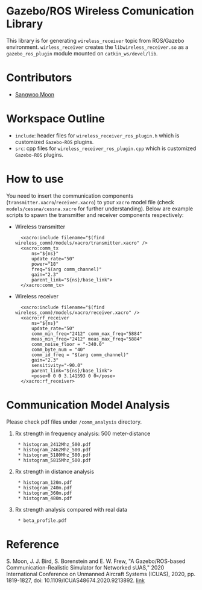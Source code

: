 # Gazebo/ROS Wireless Comunication Library

This library is for generating `wireless_receiver` topic from ROS/Gazebo environment. `wirless_receiver` creates the `libwireless_receiver.so` as a `gazebo_ros_plugin` module mounted on `catkin_ws/devel/lib`. 

# Contributors

- [Sangwoo Moon](https://bitbucket.org/%7B4b96bc14-1b32-4693-a6e9-575897c81ae4%7D/)

# Workspace Outline

- `include`: header files for `wireless_receiver_ros_plugin.h` which is customized `Gazebo-ROS` plugins.
- `src`: cpp files for `wireless_receiver_ros_plugin.cpp` which is customized `Gazebo-ROS` plugins.

# How to use

You need to insert the communication components (`transmitter.xacro`/`receiver.xacro`) to your `xacro` model file (check `models/cessna/cessna.xacro` for further understanding). Below are example scripts to spawn the transmitter and receiver components respectively:

- Wireless transmitter

        <xacro:include filename="$(find wireless_comm)/models/xacro/transmitter.xacro" />
        <xacro:comm_tx 
            ns="${ns}" 
            update_rate="50" 
            power="18"
            freq="$(arg comm_channel)"
            gain="2.3" 
            parent_link="${ns}/base_link">
        </xacro:comm_tx>

- Wireless receiver

        <xacro:include filename="$(find wireless_comm)/models/xacro/receiver.xacro" />
        <xacro:rf_receiver 
            ns="${ns}" 
            update_rate="50" 
            comm_min_freq="2412" comm_max_freq="5884"
            meas_min_freq="2412" meas_max_freq="5884"
            comm_noise_floor = "-340.0"
            comm_byte_num = "40"
            comm_id_freq = "$(arg comm_channel)"
            gain="2.3" 
            sensitivity="-90.0"
            parent_link="${ns}/base_link">
            <pose>0 0 0 3.141593 0 0</pose>
        </xacro:rf_receiver>

# Communication Model Analysis

Please check pdf files under `/comm_analysis` directory.

1. Rx strength in frequency analysis: 500 meter-distance

        * histogram_2412Mhz_500.pdf
        * histogram_2462Mhz_500.pdf
        * histogram_5180Mhz_500.pdf
        * histogram_5815Mhz_500.pdf

2. Rx strength in distance analysis

        * histogram_120m.pdf
        * histogram_240m.pdf
        * histogram_360m.pdf
        * histogram_480m.pdf

3. Rx strength analysis compared with real data

        * beta_profile.pdf

# Reference

S. Moon, J. J. Bird, S. Borenstein and E. W. Frew, "A Gazebo/ROS-based Communication-Realistic Simulator for Networked sUAS," 2020 International Conference on Unmanned Aircraft Systems (ICUAS), 2020, pp. 1819-1827, doi: 10.1109/ICUAS48674.2020.9213892. [link](https://ieeexplore.ieee.org/abstract/document/9213892)
